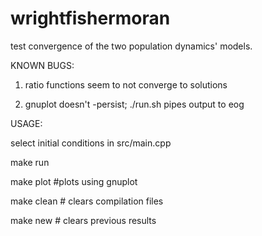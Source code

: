 # wrightfishermoran
test convergence of the two population dynamics' models.

KNOWN BUGS:

1) ratio functions seem to not converge to solutions

2) gnuplot doesn't -persist; ./run.sh pipes output to eog

USAGE:

select initial conditions in src/main.cpp

make run

make plot #plots using gnuplot

make clean # clears compilation files

make new # clears previous results
